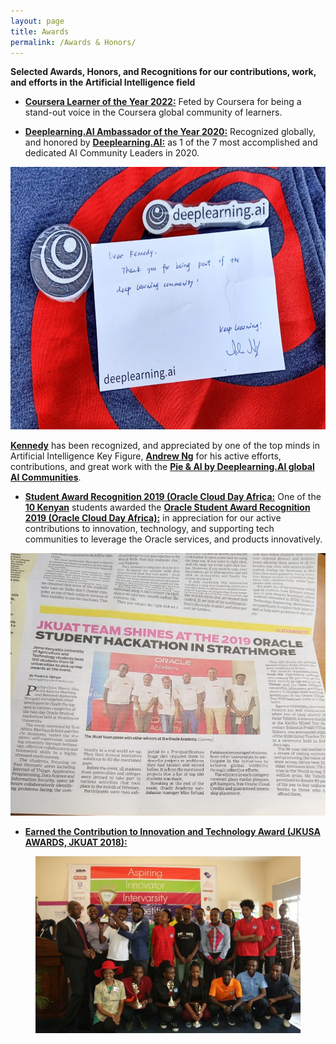 ```yaml
---
layout: page
title: Awards
permalink: /Awards & Honors/
---
```


**Selected Awards, Honors, and Recognitions for our contributions, work, and efforts in the Artificial Intelligence field**

- [**Coursera Learner of the Year 2022:**](ai-and-learning-into-a-successful-career/) Feted by Coursera for being a stand-out voice in the Coursera global community of learners.

  
- [**Deeplearning.AI Ambassador of the Year 2020:**](https://www.deeplearning.ai/breaking-into-ai-juggling-work-projects-and-personal-life-with-kennedy-wangari/)  Recognized globally, and honored by 	[**Deeplearning.AI:**](https://www.deeplearning.ai/breaking-into-ai-juggling-work-projects-and-personal-life-with-kennedy-wangari/) as 1 of the 7 most accomplished and dedicated AI Community Leaders in 2020.

<p align="center">
  <img width="540" height="420" src="https://raw.githubusercontent.com/kennedykwangari/kennedykwangari.github.io/master/images/postcard.jpg">
</p>

[**Kennedy**](https://www.deeplearning.ai/breaking-into-ai-juggling-work-projects-and-personal-life-with-kennedy-wangari/) has been recognized, and appreciated by one of the top minds in Artificial Intelligence Key Figure, [**Andrew Ng**](https://twitter.com/AndrewYNg) for his active efforts, contributions, and great work with the [**Pie & AI by Deeplearning.AI global AI Communities**](https://www.deeplearning.ai/events/).




- [**Student Award Recognition 2019 (Oracle Cloud Day Africa:**](https://www.capitalfm.co.ke/thesauce/2019-oracle-student-hackathon-sees-jkuat-students-honored-in-data-science-track/) One of the [**10 Kenyan**](http://www.jkuat.ac.ke/jkuat-students-top-the-2019-oracle-student-hackathon/)  students awarded the [**Oracle Student Award Recognition 2019 (Oracle Cloud Day Africa):**](http://discover.jkuat.ac.ke/jkuat-students-top-at-the-2019-oracle-student-hackathon/) in appreciation for our active contributions to innovation, technology, and supporting tech communities to leverage the Oracle services, and products innovatively.


<p align="center">
  <img width="540" height="420" src="https://raw.githubusercontent.com/kennedykwangari/kennedykwangari.github.io/master/images/awardee.jpg">
</p>




-	[**Earned the Contribution to Innovation and Technology Award (JKUSA AWARDS, JKUAT 2018):**](http://discover.jkuat.ac.ke/jkusa-award-winners-20172018-feted/) 

<center>
  <figure>
    <img src="https://raw.githubusercontent.com/kennedykwangari/kennedykwangari.github.io/master/images/winners.jpg">
      </figure>
</center>
